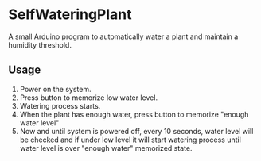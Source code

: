 # SelfWateringPlant
A small Arduino program to automatically water a plant and maintain a humidity threshold.

## Usage
1. Power on the system.
2. Press button to memorize low water level.
3. Watering process starts.
4. When the plant has enough water, press button to memorize "enough water level"
5. Now and until system is powered off, every 10 seconds, water level will be checked and if under low level it will start watering process until water level is over "enough water" memorized state.
